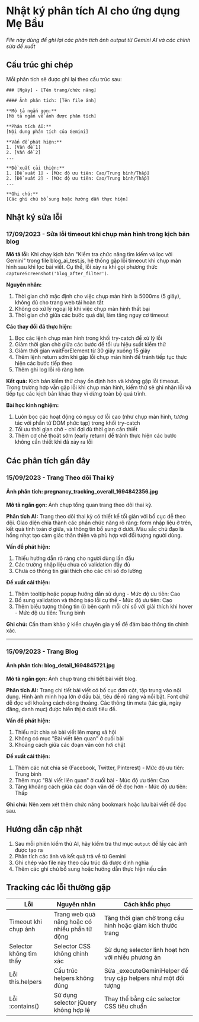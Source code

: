# Nhật ký phân tích AI cho ứng dụng Mẹ Bầu

*File này dùng để ghi lại các phân tích ảnh output từ Gemini AI và các chỉnh sửa đề xuất*

## Cấu trúc ghi chép

Mỗi phân tích sẽ được ghi lại theo cấu trúc sau:

```
### [Ngày] - [Tên trang/chức năng]

#### Ảnh phân tích: [Tên file ảnh]

**Mô tả ngắn gọn:**
[Mô tả ngắn về ảnh được phân tích]

**Phân tích AI:**
[Nội dung phân tích của Gemini]

**Vấn đề phát hiện:**
1. [Vấn đề 1]
2. [Vấn đề 2]
...

**Đề xuất cải thiện:**
1. [Đề xuất 1] - [Mức độ ưu tiên: Cao/Trung bình/Thấp]
2. [Đề xuất 2] - [Mức độ ưu tiên: Cao/Trung bình/Thấp]
...

**Ghi chú:**
[Các ghi chú bổ sung hoặc hướng dẫn thực hiện]
```

## Nhật ký sửa lỗi

### 17/09/2023 - Sửa lỗi timeout khi chụp màn hình trong kịch bản blog

**Mô tả lỗi:**
Khi chạy kịch bản "Kiểm tra chức năng tìm kiếm và lọc với Gemini" trong file blog_ai_test.js, hệ thống gặp lỗi timeout khi chụp màn hình sau khi lọc bài viết. Cụ thể, lỗi xảy ra khi gọi phương thức `captureScreenshot('blog_after_filter')`.

**Nguyên nhân:**
1. Thời gian chờ mặc định cho việc chụp màn hình là 5000ms (5 giây), không đủ cho trang web tải hoàn tất
2. Không có xử lý ngoại lệ khi việc chụp màn hình thất bại
3. Thời gian chờ giữa các bước quá dài, làm tăng nguy cơ timeout

**Các thay đổi đã thực hiện:**
1. Bọc các lệnh chụp màn hình trong khối try-catch để xử lý lỗi
2. Giảm thời gian chờ giữa các bước để tối ưu hiệu suất kiểm thử
3. Giảm thời gian waitForElement từ 30 giây xuống 15 giây
4. Thêm lệnh return sớm khi gặp lỗi chụp màn hình để tránh tiếp tục thực hiện các bước tiếp theo
5. Thêm ghi log lỗi rõ ràng hơn

**Kết quả:**
Kịch bản kiểm thử chạy ổn định hơn và không gặp lỗi timeout. Trong trường hợp vẫn gặp lỗi khi chụp màn hình, kiểm thử sẽ ghi nhận lỗi và tiếp tục các kịch bản khác thay vì dừng toàn bộ quá trình.

**Bài học kinh nghiệm:**
1. Luôn bọc các hoạt động có nguy cơ lỗi cao (như chụp màn hình, tương tác với phần tử DOM phức tạp) trong khối try-catch
2. Tối ưu thời gian chờ - chỉ đợi đủ thời gian cần thiết
3. Thêm cơ chế thoát sớm (early return) để tránh thực hiện các bước không cần thiết khi đã xảy ra lỗi

## Các phân tích gần đây

### 15/09/2023 - Trang Theo dõi Thai kỳ

#### Ảnh phân tích: pregnancy_tracking_overall_1694842356.jpg

**Mô tả ngắn gọn:**
Ảnh chụp tổng quan trang theo dõi thai kỳ.

**Phân tích AI:**
Trang theo dõi thai kỳ có thiết kế tối giản với bố cục dễ theo dõi. Giao diện chia thành các phần chức năng rõ ràng: form nhập liệu ở trên, kết quả tính toán ở giữa, và thông tin bổ sung ở dưới. Màu sắc chủ đạo là hồng nhạt tạo cảm giác thân thiện và phù hợp với đối tượng người dùng.

**Vấn đề phát hiện:**
1. Thiếu hướng dẫn rõ ràng cho người dùng lần đầu
2. Các trường nhập liệu chưa có validation đầy đủ
3. Chưa có thông tin giải thích cho các chỉ số đo lường

**Đề xuất cải thiện:**
1. Thêm tooltip hoặc popup hướng dẫn sử dụng - Mức độ ưu tiên: Cao
2. Bổ sung validation và thông báo lỗi cụ thể - Mức độ ưu tiên: Cao
3. Thêm biểu tượng thông tin (i) bên cạnh mỗi chỉ số với giải thích khi hover - Mức độ ưu tiên: Trung bình

**Ghi chú:**
Cần tham khảo ý kiến chuyên gia y tế để đảm bảo thông tin chính xác.

---

### 15/09/2023 - Trang Blog

#### Ảnh phân tích: blog_detail_1694845721.jpg

**Mô tả ngắn gọn:**
Ảnh chụp trang chi tiết bài viết blog.

**Phân tích AI:**
Trang chi tiết bài viết có bố cục đơn cột, tập trung vào nội dung. Hình ảnh minh họa lớn ở đầu bài, tiêu đề rõ ràng và nổi bật. Font chữ dễ đọc với khoảng cách dòng thoáng. Các thông tin meta (tác giả, ngày đăng, danh mục) được hiển thị ở dưới tiêu đề.

**Vấn đề phát hiện:**
1. Thiếu nút chia sẻ bài viết lên mạng xã hội
2. Không có mục "Bài viết liên quan" ở cuối bài
3. Khoảng cách giữa các đoạn văn còn hơi chật

**Đề xuất cải thiện:**
1. Thêm các nút chia sẻ (Facebook, Twitter, Pinterest) - Mức độ ưu tiên: Trung bình
2. Thêm mục "Bài viết liên quan" ở cuối bài - Mức độ ưu tiên: Cao
3. Tăng khoảng cách giữa các đoạn văn để dễ đọc hơn - Mức độ ưu tiên: Thấp

**Ghi chú:**
Nên xem xét thêm chức năng bookmark hoặc lưu bài viết để đọc sau.

## Hướng dẫn cập nhật

1. Sau mỗi phiên kiểm thử AI, hãy kiểm tra thư mục `output` để lấy các ảnh được tạo ra
2. Phân tích các ảnh và kết quả trả về từ Gemini
3. Ghi chép vào file này theo cấu trúc đã được định nghĩa
4. Thêm các ghi chú bổ sung hoặc hướng dẫn thực hiện nếu cần

## Tracking các lỗi thường gặp

| Lỗi | Nguyên nhân | Cách khắc phục |
|-----|-------------|----------------|
| Timeout khi chụp ảnh | Trang web quá nặng hoặc có nhiều phần tử động | Tăng thời gian chờ trong cấu hình hoặc giảm kích thước trang |
| Selector không tìm thấy | Selector CSS không chính xác | Sử dụng selector linh hoạt hơn với nhiều phương án |
| Lỗi this.helpers | Cấu trúc helpers không đúng | Sửa _executeGeminiHelper để truy cập helpers như một đối tượng |
| Lỗi :contains() | Sử dụng selector jQuery không hợp lệ | Thay thế bằng các selector CSS tiêu chuẩn | 